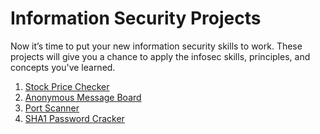 # Information Security Projects

Now it’s time to put your new information security skills to work. These projects will give you a chance to apply the infosec skills, principles, and concepts you've learned.

1. [Stock Price Checker](https://github.com/HOuadhour/Stock-Price-Checker)
2. [Anonymous Message Board](https://github.com/HOuadhour/Anonymous-Message-Board)
3. [Port Scanner](https://github.com/HOuadhour/Port-Scanner)
4. [SHA1 Password Cracker](https://github.com/HOuadhour/SHA1-Password-Cracker)

